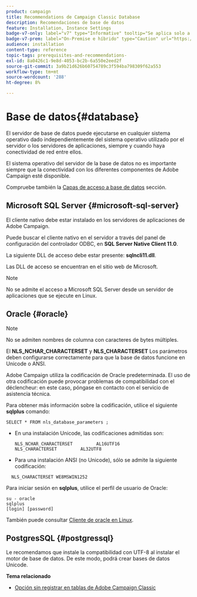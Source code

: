 ```yaml
---
product: campaign
title: Recommendations de Campaign Classic Database
description: Recomendaciones de base de datos
feature: Installation, Instance Settings
badge-v7-only: label="v7" type="Informative" tooltip="Se aplica solo a Campaign Classic v7"
badge-v7-prem: label="On-Premise e híbrido" type="Caution" url="https://experienceleague.adobe.com/docs/campaign-classic/using/installing-campaign-classic/architecture-and-hosting-models/hosting-models-lp/hosting-models.html?lang=es" tooltip="Se aplica solo a implementaciones On-premise e híbridas"
audience: installation
content-type: reference
topic-tags: prerequisites-and-recommendations-
exl-id: 8a0426c1-9e8d-4053-bc2b-6a550e2eed2f
source-git-commit: 3a9b21d626b60754789c3f594ba798309f62a553
workflow-type: tm+mt
source-wordcount: '288'
ht-degree: 8%

---
```


# Base de datos{#database}



El servidor de base de datos puede ejecutarse en cualquier sistema operativo dado independientemente del sistema operativo utilizado por el servidor o los servidores de aplicaciones, siempre y cuando haya conectividad de red entre ellos.

El sistema operativo del servidor de la base de datos no es importante siempre que la conectividad con los diferentes componentes de Adobe Campaign esté disponible.

Compruebe también la [Capas de acceso a base de datos](../../installation/using/prerequisites-of-campaign-installation-in-linux.md#database-access-layers) sección.

## Microsoft SQL Server {#microsoft-sql-server}

El cliente nativo debe estar instalado en los servidores de aplicaciones de Adobe Campaign.

Puede buscar el cliente nativo en el servidor a través del panel de configuración del controlador ODBC, en **SQL Server Native Client 11.0**.

La siguiente DLL de acceso debe estar presente: **sqlncli11.dll**.

Las DLL de acceso se encuentran en el sitio web de Microsoft.

>[!NOTE]
>
>No se admite el acceso a Microsoft SQL Server desde un servidor de aplicaciones que se ejecute en Linux.

## Oracle {#oracle}

>[!NOTE]
>
>No se admiten nombres de columna con caracteres de bytes múltiples.

El **NLS_NCHAR_CHARACTERSET** y **NLS_CHARACTERSET** Los parámetros deben configurarse correctamente para que la base de datos funcione en Unicode o ANSI.

Adobe Campaign utiliza la codificación de Oracle predeterminada. El uso de otra codificación puede provocar problemas de compatibilidad con el déclencheur: en este caso, póngase en contacto con el servicio de asistencia técnica.

Para obtener más información sobre la codificación, utilice el siguiente **sqlplus** comando:

```
SELECT * FROM nls_database_parameters ;
```

* En una instalación Unicode, las codificaciones admitidas son:

  ```
  NLS_NCHAR_CHARACTERSET         AL16UTF16
  NLS_CHARACTERSET         AL32UTF8
  ```

* Para una instalación ANSI (no Unicode), sólo se admite la siguiente codificación:

```
  NLS_CHARACTERSET WE8MSWIN1252
```

Para iniciar sesión en **sqlplus**, utilice el perfil de usuario de Oracle:

```
su - oracle 
sqlplus 
[login] [password]
```

También puede consultar [Cliente de oracle en Linux](../../installation/using/installing-packages-with-linux.md#oracle-client-in-linux).

## PostgresSQL {#postgressql}

Le recomendamos que instale la compatibilidad con UTF-8 al instalar el motor de base de datos. De este modo, podrá crear bases de datos Unicode.

**Tema relacionado**

* [Opción sin registrar en tablas de Adobe Campaign Classic](https://helpx.adobe.com/campaign/kb/unlogged-tables-classic.html)
